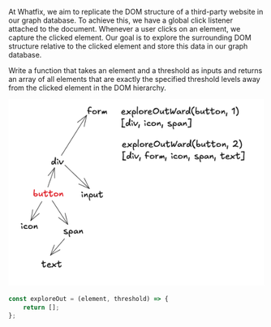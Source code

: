At Whatfix, we aim to replicate the DOM structure of a third-party website in our graph database. To achieve this, we have a global click listener attached to the document. Whenever a user clicks on an element, we capture the clicked element. Our goal is to explore the surrounding DOM structure relative to the clicked element and store this data in our graph database.

Write a function that takes an element and a threshold as inputs and returns an array of all elements that are exactly the specified threshold levels away from the clicked element in the DOM hierarchy.

![dom](./assets/image_2.png)

```js
const exploreOut = (element, threshold) => {
	return [];
};
```
